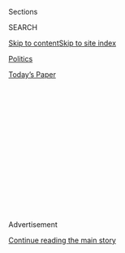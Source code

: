 <div id="app">

<div>

<div>

<div>

<div class="NYTAppHideMasthead css-1q2w90k e1suatyy0">

<div class="section css-ui9rw0 e1suatyy2">

<div class="css-eph4ug er09x8g0">

<div class="css-6n7j50">

</div>

<span class="css-1dv1kvn">Sections</span>

<div class="css-10488qs">

<span class="css-1dv1kvn">SEARCH</span>

</div>

[Skip to content](#site-content)[Skip to site
index](#site-index)

</div>

<div id="masthead-section-label" class="css-1wr3we4 eaxe0e00">

[Politics](https://www.nytimes.com/section/politics)

</div>

<div class="css-10698na e1huz5gh0">

</div>

</div>

<div id="masthead-bar-one" class="section hasLinks css-15hmgas e1csuq9d3">

<div class="css-uqyvli e1csuq9d0">

</div>

<div class="css-1uqjmks e1csuq9d1">

</div>

<div class="css-9e9ivx">

[](https://myaccount.nytimes.com/auth/login?response_type=cookie&client_id=vi)

</div>

<div class="css-1bvtpon e1csuq9d2">

[Today’s
Paper](https://www.nytimes.com/section/todayspaper)

</div>

</div>

</div>

</div>

<div data-aria-hidden="false">

<div id="site-content" data-role="main">

<div>

<div class="css-1aor85t" style="opacity:0.000000001;z-index:-1;visibility:hidden">

<div class="css-1hqnpie">

<div class="css-epjblv">

<span class="css-17xtcya">[Politics](/section/politics)</span><span class="css-x15j1o">|</span><span class="css-fwqvlz">Key
Moments From Hill and Holmes’s Testimony in the Impeachment
Inquiry</span>

</div>

<div class="css-k008qs">

<div class="css-1iwv8en">

<span class="css-18z7m18"></span>

<div>

</div>

</div>

<span class="css-1n6z4y">https://nyti.ms/37siKQM</span>

<div class="css-1705lsu">

<div class="css-4xjgmj">

<div class="css-4skfbu" data-role="toolbar" data-aria-label="Social Media Share buttons, Save button, and Comments Panel with current comment count" data-testid="share-tools">

  - 
  - 
  - 
  - 
    
    <div class="css-6n7j50">
    
    </div>

  - 
  - 

</div>

</div>

</div>

</div>

</div>

</div>

<div id="NYT_TOP_BANNER_REGION" class="css-13pd83m">

</div>

<div id="top-wrapper" class="css-1sy8kpn">

<div id="top-slug" class="css-l9onyx">

Advertisement

</div>

[Continue reading the main
story](#after-top)

<div class="ad top-wrapper" style="text-align:center;height:100%;display:block;min-height:250px">

<div id="top" class="place-ad" data-position="top" data-size-key="top">

</div>

</div>

<div id="after-top">

</div>

</div>

<div>

<div id="sponsor-wrapper" class="css-1hyfx7x">

<div id="sponsor-slug" class="css-19vbshk">

Supported by

</div>

[Continue reading the main
story](#after-sponsor)

<div id="sponsor" class="ad sponsor-wrapper" style="text-align:center;height:100%;display:block">

</div>

<div id="after-sponsor">

</div>

</div>

<div class="css-186x18t">

</div>

<div class="css-1vkm6nb ehdk2mb0">

# Key Moments From Hill and Holmes’s Testimony in the Impeachment Inquiry

</div>

President Trump’s former adviser testified that the pressure campaign on
Ukraine was a “domestic political errand” that diverged from U.S.
foreign policy.

<div class="css-18e8msd">

<div class="css-vp77d3 epjyd6m0">

<div class="css-hus3qt ey68jwv0" data-aria-hidden="true">

[![Michael D.
Shear](https://static01.nyt.com/images/2018/06/13/multimedia/author-michael-d-shear/author-michael-d-shear-thumbLarge-v2.png
"Michael D. Shear")](https://www.nytimes.com/by/michael-d-shear)

</div>

<div class="css-1baulvz">

By [<span class="css-1baulvz last-byline" itemprop="name">Michael D.
Shear</span>](https://www.nytimes.com/by/michael-d-shear)

</div>

</div>

  - 
    
    <div class="css-ld3wwf e16638kd2">
    
    Nov. 21,
    2019
    
    </div>

  - 
    
    <div class="css-4xjgmj">
    
    <div class="css-d8bdto" data-role="toolbar" data-aria-label="Social Media Share buttons, Save button, and Comments Panel with current comment count" data-testid="share-tools">
    
      - 
      - 
      - 
      - 
        
        <div class="css-6n7j50">
        
        </div>
    
      - 
      - 
    
    </div>
    
    </div>

</div>

</div>

<div class="section meteredContent css-1r7ky0e" name="articleBody" itemprop="articleBody">

![<span class="css-16f3y1r e13ogyst0">Fiona Hill, the former top Russia
expert on the National Security Council, and David Holmes, an aide at
the United States Embassy in Kyiv, testified before the House
Intelligence
Committee.</span><span class="css-cch8ym"><span class="css-1dv1kvn">Credit</span><span class="css-cnj6d5 e1z0qqy90" itemprop="copyrightHolder"><span class="css-1ly73wi e1tej78p0">Credit...</span><span>Erin
Schaff/The New York
Times</span></span></span>](https://static01.nyt.com/images/2019/11/21/us/21impeach-image6/21impeach-image6-videoSixteenByNine3000.jpg)

<div class="css-19qgada">

### Here’s what you need to know:

  - [Hill testified that Ukraine pressure campaign was a ‘domestic
    political errand.’](#link-69e7e420)
  - [In rebuke to Trump, Hill denounced ‘fictional’ claim that Ukraine
    meddled in 2016 election, benefitting Russia.](#link-30488cd2)
  - [Witnesses: ‘Clear impression’ that Trump withheld aid for
    investigations; Burisma was ‘code’ for Biden.](#link-7876105c)
  - [Hill described what Bolton called a ‘drug deal’ on Ukraine:
    ‘Investigations for a meeting.’](#link-679b5ee2)
  - [An embassy official testified about a memorable phone call that
    Democrats say links Trump to investigations.](#link-46b315d7)
  - [Republicans lectured Dr. Hill instead of questioning her and
    criticized Holmes for offering ‘extraneous’
    testimony.](#link-1488119b)
  - [President Trump lashed out on Twitter, casting doubt on Holmes’s
    call.](#link-360100b6)

</div>

<div class="css-1fanzo5 StoryBodyCompanionColumn">

<div class="css-53u6y8">

## Hill testified that Ukraine pressure campaign was a ‘domestic political errand.’

</div>

</div>

<div class="css-79elbk" data-testid="photoviewer-wrapper">

<div class="css-z3e15g" data-testid="photoviewer-wrapper-hidden">

</div>

<div class="css-1a48zt4 ehw59r15" data-testid="photoviewer-children">

![<span class="css-16f3y1r e13ogyst0" data-aria-hidden="true">Fiona
Hill, the former top Russia expert on the National Security Council,
arriving to testify on
Thursday.</span><span class="css-cnj6d5 e1z0qqy90" itemprop="copyrightHolder"><span class="css-1ly73wi e1tej78p0">Credit...</span><span>Doug
Mills/The New York
Times</span></span>](https://static01.nyt.com/images/2019/11/21/us/politics/21dc-impeachbriefing-livevid-sub/merlin_164784012_55893262-e940-4646-a918-d62d726a225e-articleLarge.jpg?quality=75&auto=webp&disable=upscale)

</div>

</div>

<div class="css-1fanzo5 StoryBodyCompanionColumn">

<div class="css-53u6y8">

[Fiona
Hill](https://www.nytimes.com/2019/11/21/us/politics/fiona-hill-trump-impeachment.html),
the former top Russia expert on the National Security Council, said
President Trump’s demands for Ukraine to announce investigations into
former Vice President Joseph R. Biden Jr. and the 2016 elections
amounted to a “domestic political errand” that diverged from American
foreign policy goals.

Her testimony made it clear that Dr. Hill, a longtime Russia expert, saw
the pressure campaign on Ukraine as a purely political effort that had
nothing to do with confronting corruption in Ukraine, the explanation
that Mr. Trump and Republicans have frequently given for his actions.

Under questioning from the top Republican counsel on the House
Intelligence Committee, Dr. Hill said she confronted Gordon D. Sondland,
the ambassador to the European Union about his failure to coordinate
with other members of the administration and later realized he was
“being involved in a domestic political errand, and we were being
involved in national security, foreign policy.”

Dr. Hill said she had told Mr. Sondland at the time that, “this is all
going to blow up. And here we
are.”

</div>

</div>

<div class="css-1fanzo5 StoryBodyCompanionColumn">

<div class="css-53u6y8">

## In rebuke to Trump, Hill denounced ‘fictional’ claim that Ukraine meddled in 2016 election, benefitting Russia.

</div>

</div>

![<span class="css-16f3y1r e13ogyst0">Fiona Hill, the former top Russia
expert on the National Security Council, told the House Intelligence
Committee that Russia, not Ukraine, “systematically attacked our
democratic institutions in
2016.”</span><span class="css-cch8ym"><span class="css-1dv1kvn">Credit</span><span class="css-cnj6d5 e1z0qqy90" itemprop="copyrightHolder"><span class="css-1ly73wi e1tej78p0">Credit...</span><span>Erin
Schaff/The New York
Times</span></span></span>](https://static01.nyt.com/images/2019/11/21/us/politics/21vid-impeach-clip-sub/21vid-impeach-clip-sub-videoSixteenByNine3000.jpg)

<div class="css-1fanzo5 StoryBodyCompanionColumn">

<div class="css-53u6y8">

Dr. Hill criticized Republicans on Thursday for propagating a “fictional
narrative” embraced by President Trump that Ukraine, not Russia, meddled
in the 2016 elections.

In an implicit rebuke to the president she once served, she argued that
the story was planted by Russia and dangerously played into Moscow’s
hands, by sowing political divisions in the United States that
adversaries are eager to exploit.

“These fictions are harmful even if they are deployed for purely
domestic political purposes,” said Dr. Hill, [the co-author of
a 500-page
book](https://www.nytimes.com/2019/11/21/us/politics/who-is-fiona-hill.html)
analyzing the psyche of President Vladimir V. Putin of Russia.

“President Putin and the Russian security services operate like a super
PAC,” Dr. Hill explained. “They deploy millions of dollars to weaponize
our own political opposition research and false narratives. When we are
consumed by partisan rancor, we cannot combat these external forces as
they seek to divide us against each another, degrade our institutions,
and destroy the faith of the American people in our democracy.

</div>

</div>

<div class="css-1fanzo5 StoryBodyCompanionColumn">

<div class="css-53u6y8">

The impeachment inquiry centers on the accusation that Mr. Trump
withheld a White House visit for Ukraine’s president and security aid
for the country as leverage to push the government to announce
investigations into Mr. Biden, and the claim that Ukraine conspired to
help Democrats in the 2016 election.

</div>

</div>

<div>

</div>

<div class="css-1fanzo5 StoryBodyCompanionColumn">

<div class="css-53u6y8">

Dr. Hill called the claim about Ukraine’s interference a fake story
invented by Russian intelligence services to destabilize the United
States.

## Witnesses: ‘Clear impression’ that Trump withheld aid for investigations; Burisma was ‘code’ for Biden.

</div>

</div>

<div class="css-79elbk" data-testid="photoviewer-wrapper">

<div class="css-z3e15g" data-testid="photoviewer-wrapper-hidden">

</div>

<div class="css-1a48zt4 ehw59r15" data-testid="photoviewer-children">

<div class="css-1xdhyk6 erfvjey0">

<span class="css-1ly73wi e1tej78p0">Image</span>

<div class="css-zjzyr8">

<div data-testid="lazyimage-container" style="height:257.77777777777777px">

</div>

</div>

</div>

<span class="css-16f3y1r e13ogyst0" data-aria-hidden="true">David
Holmes, an official from the American Embassy in Ukraine, testifying
Thursday on Capitol
Hill.</span><span class="css-cnj6d5 e1z0qqy90" itemprop="copyrightHolder"><span class="css-1ly73wi e1tej78p0">Credit...</span><span>Erin
Schaff/The New York Times</span></span>

</div>

</div>

<div class="css-1fanzo5 StoryBodyCompanionColumn">

<div class="css-53u6y8">

[David
Holmes](https://www.nytimes.com/2019/11/21/us/politics/david-holmes-impeachment.html),
a top aide in the United States Embassy in Kyiv, told lawmakers on
Thursday that he became convinced by the end of August that Mr. Trump
had frozen security aid for Ukraine because he was seeking to pressure
the country to commit to an investigation into Mr. Biden.

“By this point,” Mr. Holmes said, “my clear impression was that the
security assistance hold was likely intended by the president either as
an expression of dissatisfaction with the Ukrainians who had not yet
agreed to the Burisma/Biden investigation or as an effort to increase
the pressure on them to do so.”

Burisma is a Ukrainian energy company that employed Hunter Biden, the
former vice president’s son, on its board.

</div>

</div>

<div class="css-1fanzo5 StoryBodyCompanionColumn">

<div class="css-53u6y8">

Both Mr. Holmes and Dr. Hill said it was clear that mentions of Burisma
by Mr. Trump, Rudolph W. Giuliani, his personal lawyer, or others were
clearly references to the investigations that the president wanted
Ukraine to announce.

Kurt D. Volker, the former special envoy to Ukraine, and Mr. Sondland
both testified that they believed Burisma was merely a reference to the
need to eliminate corruption in Ukraine, given the history of corruption
at the company.

But both witnesses on Thursday said unequivocally that Burisma was
“code” for the Bidens, and that anyone working on Ukraine issues
would know that. Asked whether “anyone involved in Ukraine matters in
the spring and summer would understand that as well,” Mr. Holmes had a
one-word answer.

“Yes,” he
said.

## Hill described what Bolton called a ‘drug deal’ on Ukraine: ‘Investigations for a meeting.’

</div>

</div>

<div class="css-79elbk" data-testid="photoviewer-wrapper">

<div class="css-z3e15g" data-testid="photoviewer-wrapper-hidden">

</div>

<div class="css-1a48zt4 ehw59r15" data-testid="photoviewer-children">

<div class="css-1xdhyk6 erfvjey0">

<span class="css-1ly73wi e1tej78p0">Image</span>

<div class="css-zjzyr8">

<div data-testid="lazyimage-container" style="height:257.77777777777777px">

</div>

</div>

</div>

<span class="css-16f3y1r e13ogyst0" data-aria-hidden="true">John Bolton,
President Trump’s former national security adviser, at the White House
in
July.</span><span class="css-cnj6d5 e1z0qqy90" itemprop="copyrightHolder"><span class="css-1ly73wi e1tej78p0">Credit...</span><span>Erin
Schaff/The New York Times</span></span>

</div>

</div>

<div class="css-1fanzo5 StoryBodyCompanionColumn">

<div class="css-53u6y8">

Dr. Hill described an awkward White House meeting with Ukrainian
officials on July 10 that ended abruptly after Mr. Sondland discussed
pressing Ukraine to investigate Democrats in exchange for a White House
meeting for the country’s new president.

Dr. Hill testified that after the meeting ended, Mr. Sondland explained
precisely what he was up to: “That he had an agreement with chief of
staff Mulvaney that in return for investigations this meeting would get
scheduled.”

When she told John R. Bolton, then the national security adviser, about
that exchange, Dr. Hill testified, he instructed her to tell the
National Security Council’s top lawyer about what Mr. Sondland, Mr.
Giuliani and Mr. Mulvaney were up to, and say that, “I am not part of
whatever drug deal Sondland and Mulvaney are cooking up.”

</div>

</div>

<div class="css-1fanzo5 StoryBodyCompanionColumn">

<div class="css-53u6y8">

“I took it to mean investigations for a meeting,” Dr. Hill added, when
asked what Mr. Bolton meant by “drug deal.”

Later, Dr. Hill said that Mr. Bolton told her that “Giuliani’s a hand
grenade who’s going to blow everybody up.” She understood that to refer
to Mr. Giuliani’s “incendiary remarks” on television about Ukraine, and
that he was “pushing views that would come back to haunt us.”

“In fact,” she added, “I think that’s where we are
today.”

## An embassy official testified about a memorable phone call that Democrats say links Trump to investigations.

</div>

</div>

<div class="css-79elbk" data-testid="photoviewer-wrapper">

<div class="css-z3e15g" data-testid="photoviewer-wrapper-hidden">

</div>

<div class="css-1a48zt4 ehw59r15" data-testid="photoviewer-children">

<div class="css-1xdhyk6 erfvjey0">

<span class="css-1ly73wi e1tej78p0">Image</span>

<div class="css-zjzyr8">

<div data-testid="lazyimage-container" style="height:257.77777777777777px">

</div>

</div>

</div>

<span class="css-16f3y1r e13ogyst0" data-aria-hidden="true">Congressional
aides opening the doors of the hearing
room.</span><span class="css-cnj6d5 e1z0qqy90" itemprop="copyrightHolder"><span class="css-1ly73wi e1tej78p0">Credit...</span><span>Erin
Schaff/The New York Times</span></span>

</div>

</div>

<div class="css-1fanzo5 StoryBodyCompanionColumn">

<div class="css-53u6y8">

Mr. Holmes provided the first public testimony about a now-infamous July
cellphone call between Mr. Trump and Mr. Sondland, a conversation that
Democrats believe establishes that the president was preoccupied with
persuading Ukraine to publicly commit to investigations that benefited
him politically.

He told lawmakers that he could hear Mr. Trump, who was speaking loudly,
asking Mr. Sondland whether Mr. Zelensky was “going to do the
investigation.” Mr. Sondland told Mr. Trump that Mr. Zelensky “loves
your ass,” and would conduct the investigation and do “anything you ask
him to,” Mr. Holmes said.

In Mr. Holmes’s account, Mr. Sondland later told him that Mr. Trump
cared only about “big stuff that benefits the president” like the “Biden
investigation.” Mr. Sondland did not dispute that account when he
testified on Wednesday, but said he did not recall specifically
mentioning Mr.
Biden.

</div>

</div>

<div class="css-1fanzo5 StoryBodyCompanionColumn">

<div class="css-53u6y8">

## Republicans lectured Dr. Hill instead of questioning her and criticized Holmes for offering ‘extraneous’ testimony.

</div>

</div>

![<span class="css-16f3y1r e13ogyst0">Fiona Hill, President Trump’s
former top adviser on Russia, interrupted the impeachment inquiry
proceedings after three Republican lawmakers avoided asking her
questions.</span><span class="css-cch8ym"><span class="css-1dv1kvn">Credit</span><span class="css-cnj6d5 e1z0qqy90" itemprop="copyrightHolder"><span class="css-1ly73wi e1tej78p0">Credit...</span><span>Anna
Moneymaker/The New York
Times</span></span></span>](https://static01.nyt.com/images/2019/11/21/us/politics/21dc-impeachvid-hill/21dc-impeachvid-hill-videoSixteenByNine3000.jpg)

<div class="css-1fanzo5 StoryBodyCompanionColumn">

<div class="css-53u6y8">

Representative Mike Turner of Ohio laced into Dr. Hill, using his time
during Thursday’s hearing to lecture her, rather than question her and
taking issue with her assertion that some Republicans denied that
Russians interfered in the 2016 elections.

In her opening statement, Dr. Hill had said that “based on questions and
statements I have heard, some of you on this committee appear to believe
that Russia and its security services did not conduct a campaign against
our country.”

Mr. Turner took issue with that statement, calling it a “little small”
on her part.

“Dr. Hill, you have provided me probably the greatest piece of evidence
that’s before us to illustrate the problem with hearsay,” Mr. Turner
said, pointing her to a Republican report that acknowledged Russian
meddling in the election. “Dr. Hill, no matter how much we believe we
know that what we’ve heard is true, it is still just what we’ve heard.”

Mr. Turner also criticized Mr. Holmes for testifying that Mr. Sondland
told the president that Mr. Zelensky “loves your ass” during a telephone
call in Kyiv. Mr. Turner said that Mr. Holmes should not have used that
phrase in his testimony about the call.

“It was anecdotal, it was extraneous,” Mr. Turner said. “Your interests
in protecting Ukraine are very dubious when you embarrass President
Zelensky by making those statements you didn’t have to make. Who cares
that Ambassador Sondland said that?”

Mr. Turner did not ask a question for either Dr. Hill or Mr. Holmes to
answer, nor did two others Republicans who used their five minutes to
issue critical statements.

A few minutes later, under questioning from a Democratic lawmaker, Dr.
Hill got the chance to respond to the speechifying. She described
herself as a nonpartisan Russia expert who was appearing before the
committee without an agenda.

</div>

</div>

<div class="css-1fanzo5 StoryBodyCompanionColumn">

<div class="css-53u6y8">

“We are here to relate to you what we heard, what we saw and what we did
and to be of some help to all of you in really making a very momentous
decision here,” Dr. Hill said. “We are not the people who make that
decision.”

</div>

</div>

<div class="css-79elbk" data-testid="photoviewer-wrapper">

<div class="css-z3e15g" data-testid="photoviewer-wrapper-hidden">

</div>

<div class="css-1a48zt4 ehw59r15" data-testid="photoviewer-children">

<div class="css-1xdhyk6 erfvjey0">

<span class="css-1ly73wi e1tej78p0">Image</span>

<div class="css-zjzyr8">

<div data-testid="lazyimage-container" style="height:257.77777777777777px">

</div>

</div>

</div>

<span class="css-16f3y1r e13ogyst0" data-aria-hidden="true">“Dr. Hill,
no matter how much we believe we know that what we’ve heard is true, it
is still just what we’ve heard,” said Representative Mike Turner,
Republican of
Ohio.</span><span class="css-cnj6d5 e1z0qqy90" itemprop="copyrightHolder"><span class="css-1ly73wi e1tej78p0">Credit...</span><span>Erin
Schaff/The New York
Times</span></span>

</div>

</div>

<div class="css-1fanzo5 StoryBodyCompanionColumn">

<div class="css-53u6y8">

## President Trump lashed out on Twitter, casting doubt on Holmes’s call.

Mr. Trump followed the day’s testimony, repeatedly retweeting Republican
members of the committee who complained about the impeachment process
and insisting that the president had done nothing wrong.

Earlier in the day, Mr. Trump took aim at Mr. Holmes’s credibility even
as he began testifying, suggesting there was no way he could have heard
what he claimed to have picked up the cellphone conversation between Mr.
Trump and Mr. Sondland.

The call is an important piece of evidence because it demonstrates that
Mr. Trump was directing members of his administration to push the
Ukrainians for the investigations, but the president on Thursday sought
to cast doubt on its authenticity.

</div>

</div>

<div class="css-cfo9c3">

</div>

<div class="css-1fanzo5 StoryBodyCompanionColumn">

<div class="css-53u6y8">

Even before the day’s hearing began, the president posted a string of
angry tweets about Democrats and the impeachment investigation.

</div>

</div>

<div class="css-1fanzo5 StoryBodyCompanionColumn">

<div class="css-53u6y8">

The Democrats leading the impeachment investigation are [“human
scum,”](https://twitter.com/realDonaldTrump/status/1197503790729121794)
he said.

The public hearings over the last week are “the most unfair hearings in
American History.” And, “never in my wildest dreams” did he think his
name would be linked to the “ugly word, Impeachment\!”

</div>

</div>

<div class="css-cfo9c3">

</div>

<div class="css-1fanzo5 StoryBodyCompanionColumn">

<div class="css-53u6y8">

[Mr. Trump also
revived](https://twitter.com/realDonaldTrump/status/1197499642243670018)
his complaints about the special counsel investigation into whether his
campaign or aides were involved in Russia’s election interference.

</div>

</div>

</div>

<div>

</div>

<div>

</div>

<div>

</div>

<div>

<div id="bottom-wrapper" class="css-1ede5it">

<div id="bottom-slug" class="css-l9onyx">

Advertisement

</div>

[Continue reading the main
story](#after-bottom)

<div id="bottom" class="ad bottom-wrapper" style="text-align:center;height:100%;display:block;min-height:90px">

</div>

<div id="after-bottom">

</div>

</div>

</div>

</div>

</div>

## Site Index

<div>

</div>

## Site Information Navigation

  - [© <span>2020</span> <span>The New York Times
    Company</span>](https://help.nytimes.com/hc/en-us/articles/115014792127-Copyright-notice)

<!-- end list -->

  - [NYTCo](https://www.nytco.com/)
  - [Contact
    Us](https://help.nytimes.com/hc/en-us/articles/115015385887-Contact-Us)
  - [Work with us](https://www.nytco.com/careers/)
  - [Advertise](https://nytmediakit.com/)
  - [T Brand Studio](http://www.tbrandstudio.com/)
  - [Your Ad
    Choices](https://www.nytimes.com/privacy/cookie-policy#how-do-i-manage-trackers)
  - [Privacy](https://www.nytimes.com/privacy)
  - [Terms of
    Service](https://help.nytimes.com/hc/en-us/articles/115014893428-Terms-of-service)
  - [Terms of
    Sale](https://help.nytimes.com/hc/en-us/articles/115014893968-Terms-of-sale)
  - [Site
    Map](https://spiderbites.nytimes.com)
  - [Help](https://help.nytimes.com/hc/en-us)
  - [Subscriptions](https://www.nytimes.com/subscription?campaignId=37WXW)

</div>

</div>

</div>

</div>
